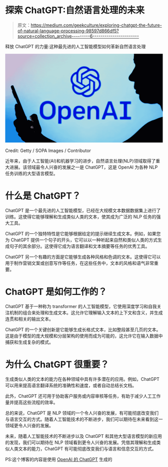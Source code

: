# 探索 ChatGPT:自然语言处理的未来

> 原文：<https://medium.com/geekculture/exploring-chatgpt-the-future-of-natural-language-processing-98597d866df5?source=collection_archive---------6----------------------->

释放 ChatGPT 的力量:这种最先进的人工智能模型如何革新自然语言处理

![](img/280d2156d6f4433cbf30713ad704b29b.png)

Credit: Getty / SOPA Images / Contributor

近年来，由于人工智能(AI)和机器学习的进步，自然语言处理(NLP)领域取得了重大进展。该领域最令人兴奋的发展之一是 ChatGPT，这是 OpenAI 为各种 NLP 任务训练的大型语言模型。

# 什么是 ChatGPT？

ChatGPT 是一个最先进的人工智能模型，已经在大规模文本数据数据集上进行了训练。这使得它能够理解和生成类似人类的文本，使其成为广泛的 NLP 任务的强大工具。

ChatGPT 的一个独特特性是它能够根据给定的提示继续生成文本。例如，如果您为 ChatGPT 提供一个句子的开头，它可以以一种听起来自然和类似人类的方式生成句子的其余部分。这使得它成为语言翻译和文本摘要等任务的优秀工具。

ChatGPT 另一个有趣的方面是它能够生成各种风格和色调的文本。这使得它可以用于制作营销文案或创意写作等任务，在这些任务中，文本的风格和语气非常重要。

# ChatGPT 是如何工作的？

ChatGPT 基于一种称为 transformer 的人工智能模型，它使用深度学习和自我关注机制的组合来处理和生成文本。这允许它理解输入文本的上下文和含义，并生成连贯和相关的输出文本。

ChatGPT 的一个关键创新是它能够生成长格式文本，比如整段甚至几页的文本。这是由于模型的庞大规模和分层架构的使用而成为可能的，这允许它在输入数据中捕获和生成复杂的模式。

# 为什么 ChatGPT 很重要？

生成类似人类的文本的能力在各种领域中具有许多潜在的应用。例如，ChatGPT 可以用来提高语言翻译系统的准确性和速度，或者自动总结长文档。

此外，ChatGPT 还可用于协助客户服务或内容审核等任务，有助于减少人工工作量并提高这些流程的效率。

总的来说，ChatGPT 是 NLP 领域的一个令人兴奋的发展，有可能彻底改变我们与语言交互的方式。随着人工智能技术的不断进步，我们可以期待在未来看到这一领域更令人兴奋的发展。

未来，随着人工智能技术的不断进步以及 ChatGPT 和其他大型语言模型的新应用的发现，我们可以期待在 NLP 领域看到更令人兴奋的发展。凭借其理解和生成类似人类文本的能力，ChatGPT 有可能彻底改变我们与语言和信息交互的方式。

PS:这个博客的内容是使用 [OpenAI 的 ChatGPT](https://chat.openai.com/chat) 生成的